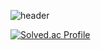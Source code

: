 ![header](https://capsule-render.vercel.app/api?type=transparent&color=timeGradient&height=300&section=header&text=Readme();%20render&fontSize=90)

[![Solved.ac Profile](http://mazassumnida.wtf/api/v2/generate_badge?boj=shownu_husband)](https://solved.ac/shownu_husband/)
